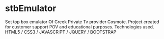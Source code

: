 # stbEmulator
Set top box emulator Of Greek Private Tv provider Cosmote. 
Project created for customer support POV and educational purposes. 
Technologies used. HTML5 / CSS3 / JAVASCRIPT / JQUERY / BOOTSTRAP
